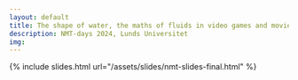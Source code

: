 ```yaml
---
layout: default
title: The shape of water, the maths of fluids in video games and movies
description: NMT-days 2024, Lunds Universitet
img:
---
```


{% include slides.html url="/assets/slides/nmt-slides-final.html" %}